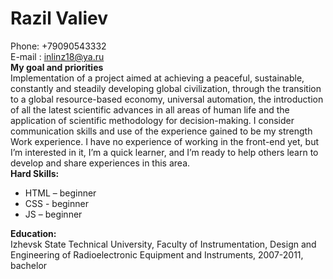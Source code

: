 # Razil Valiev  
Phone: +79090543332  
E-mail : inlinz18@ya.ru  
**My goal and priorities**  
Implementation of a project aimed at achieving a peaceful, sustainable, constantly and steadily developing global civilization, through the transition to a global resource-based economy, universal automation, the introduction of all the latest scientific advances in all areas of human life and the application of scientific methodology for decision-making. I consider communication skills and use of the experience gained to be my strength Work experience. I have no experience of working in the front-end yet, but I’m interested in it, I’m a quick learner, and I’m ready to help others learn to develop and share experiences in this area.  
**Hard Skills:**
-	HTML – beginner
-	CSS - beginner
-	JS – beginner
  
**Education:**  
Izhevsk State Technical University, Faculty of Instrumentation, Design and Engineering of Radioelectronic Equipment and Instruments, 2007-2011, bachelor
